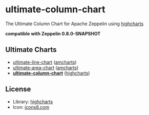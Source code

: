 # ultimate-column-chart

The Ultimate Column Chart for Apache Zeppelin using [highcharts](https://www.amcharts.com/)

**compatible with Zeppelin 0.8.0-SNAPSHOT**

## Ultimate Charts

- [ultimate-line-chart](https://github.com/1ambda/zeppelin-ultimate-line-chart) ([amcharts](https://www.amcharts.com/))
- [ultimate-area-chart](https://github.com/1ambda/zeppelin-ultimate-area-chart) ([amcharts](https://www.amcharts.com/))
- **[ultimate-column-chart](https://github.com/1ambda/zeppelin-ultimate-column-chart)** ([highcharts](http://www.highcharts.com/))

## License

- Library: [highcharts](http://www.highcharts.com/)
- Icon: [icons8.com](https://icons8.com/web-app/for/21126/bar-chart) 
